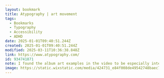 ```yaml
---
layout: bookmark
title: Atypography | art movement
tags:
  - Bookmarks
  - Typography
  - Accessibility
  - ADHD
date: 2025-01-01T09:40:51.244Z
created: 2025-01-01T09:40:51.244Z
modified: 2025-03-11T10:36:38.848Z
link: https://www.atypography.com/
id: 934741871
note: I found the album art examples in the video to be especially interesting. As mentioned at the end of the video atype has its limits, never use out for text that is required to be read, but for extra embellishment/unrequired text it is great to not distract from everything else. When used in that way it could be considered an accessibility tool, so that people like my self with ADHD aren’t as easily distracted by unrequired information.
image: https://static.wixstatic.com/media/424731_e84f008de49542748baec72abc18bc76%7Emv2.jpg/v1/fit/w_2500,h_1330,al_c/424731_e84f008de49542748baec72abc18bc76%7Emv2.jpg
---
```

